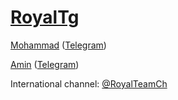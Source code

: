 # [RoyalTg](https://telegram.me/RoyalTg) 


[Mohammad](https://github.com/IDeactive) ([Telegram](https://telegram.me/iTalic))

[Amin](https://github.com/Mrhalix) ([Telegram](https://telegram.me/Mrhalix))

 International channel: [@RoyalTeamCh](https://telegram.me/RoyalTeamCh)
